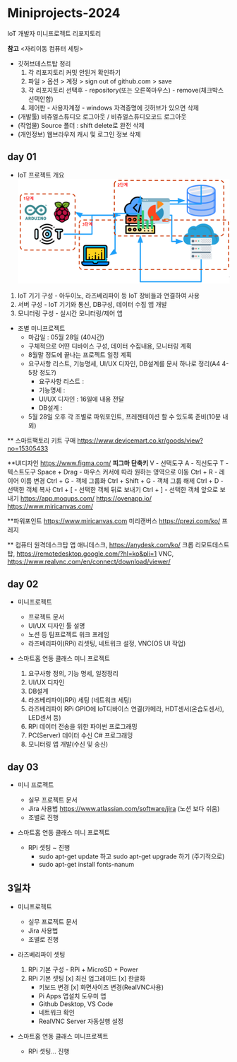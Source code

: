 # Miniprojects-2024
IoT 개발자 미니프로젝트 리포지토리 

**참고**
<자리이동 컴퓨터 세팅> 
- 깃허브데스트탑 정리 
  1. 각 리포지토리 커밋 안된거 확인하기
  2. 파일 > 옵션 > 계정 > sign out of github.com > save 
  3. 각 리포지토리 선택후 - repository(또는 오른쪽마우스) - remove(체크박스 선택안함) 
  4. 제어판 - 사용자계정 - windows 자격증명에 깃허브가 있으면 삭제 
- (개발툴) 비쥬얼스튜디오 로그아웃 / 비쥬얼스튜디오코드 로그아웃 
- (작업물) Source 폴더 : shift delete로 완전 삭제 
- (개인정보) 웹브라우저 캐시 및 로그인 정보 삭제 

## day 01
- IoT 프로젝트 개요 
![IoT프로젝트](https://raw.githubusercontent.com/hyeily0627/Miniprojects-2024/main/images/mp001.png)

1. IoT 기기 구성 - 아두이노, 라즈베리파이 등 IoT 장비들과 연결하여 사용
2. 서버 구성 - IoT 기기와 통신, DB구성, 데이터 수집 앱 개발
3. 모니터링 구성 - 실시간 모니터링/제어 앱

- 조별 미니프로젝트
    - 마감일 : 05월 28일 (40시간)
    - 구체적으로 어떤 디바이스 구성, 데이터 수집내용, 모니터링 계획
    - 8월말 정도에 끝나는 프로젝트 일정 계획 
    - 요구사항 리스트, 기능명세, UI/UX 디자인, DB설계를 문서 하나로 정리(A4 4-5장 정도?) 
        - 요구사항 리스트 : 
        - 기능명세 :
        - UI/UX 디자인 : 16일에 내용 전달
        - DB설계 : 
    - 5월 28일 오후 각 조별로 파워포인트, 프레젠테이션 할 수 있도록 준비(10분 내외)

** 스마트팩토리 키트 구매 
https://www.devicemart.co.kr/goods/view?no=15305433

**UI디자인
https://www.figma.com/
  **피그마 단축키**
    V - 선택도구
    A - 직선도구
    T - 텍스트도구
    Space + Drag - 마우스 커서에 따라 원하는 영역으로 이동
    Ctrl + R - 레이어 이름 변경
    Ctrl + G - 객체 그룹화
    Ctrl + Shift + G - 객체 그룹 해제
    Ctrl + D - 선택한 객체 복사
    Ctrl + [ - 선택한 객체 뒤로 보내기
    Ctrl + ] - 선택한 객체 앞으로 보내기
https://app.moqups.com/
https://ovenapp.io/
https://www.miricanvas.com/

**파워포인트 
https://www.miricanvas.com 미리캔버스
https://prezi.com/ko/ 프레지

** 컴퓨터 원격데스크탑 앱
애니데스크, https://anydesk.com/ko/
크롭 리모트데스트탑, https://remotedesktop.google.com/?hl=ko&pli=1
VNC, https://www.realvnc.com/en/connect/download/viewer/


## day 02
- 미니프로젝트
  - 프로젝트 문서 
  - UI/UX 디자인 툴 설명 
  - 노션 등 팀프로젝트 워크 프레임
  - 라즈베리파이(RPi) 리셋팅, 네트워크 설정, VNC(OS UI 작업)

- 스마트홈 연동 클래스 미니 프로젝트 
  1. 요구사항 정의, 기능 명세, 일정정리 
  2. UI/UX 디자인
  3. DB설계 
  4. 라즈베리파이(RPi) 세팅 (네트워크 세팅)
  5. 라즈베리파이 RPi GPIO에 IoT디바이스 연결(카메라, HDT센서(온습도센서), LED센서 등) 
  6. RPi 데이터 전송을 위한 파이썬 프로그래밍
  7. PC(Server) 데이터 수신 C# 프로그래밍 
  8. 모니터링 앱 개발(수신 및 송신)


## day 03
- 미니 프로젝트
  - 실무 프로젝트 문서  
  - Jira 사용법 https://www.atlassian.com/software/jira (노션 보다 쉬움)
  - 조별로 진행 

- 스마트홈 연동 클래스 미니 프로젝트 
  - RPi 셋팅 ~ 진행 
    - sudo apt-get update 하고 sudo apt-get upgrade 하기 (주기적으로)
    - sudo apt-get install fonts-nanum 

## 3일차
- 미니프로젝트
    - 실무 프로젝트 문서
    - Jira 사용법 
    - 조별로 진행

- 라즈베리파이 셋팅 
    1. RPi 기본 구성 - RPi + MicroSD + Power
    2. RPi 기본 셋팅
        [x] 최신 업그레이드
        [x] 한글화
        - 키보드 변경
        [x] 화면사이즈 변경(RealVNC사용)
        - Pi Apps 앱설치 도우미 앱
        - Github Desktop, VS Code
        - 네트워크 확인
        - RealVNC Server 자동실행 설정

- 스마트홈 연동 클래스 미니프로젝트
    - RPi 셋팅... 진행



